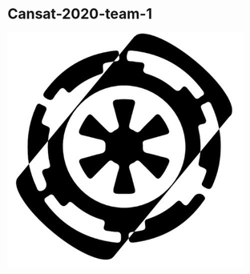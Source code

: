 # Cansat-2020-team-1
![Team_Logo](https://github.com/ImperialSpaceSociety/Cansat-2020-team-1/blob/main/Media/team%20image.jpg)
